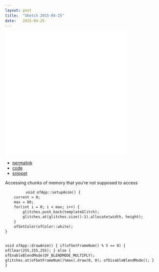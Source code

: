 ```yaml
---
layout: post
title:  "Sketch 2015-04-25"
date:   2015-04-25
---
```

![Daily sketch](/sketches/openFrameworks/2015-04-25.gif)
<div class="code">
	<ul>
		<li><a href="{% post_url 2015-04-25-sketch %}">permalink</a></li>
		<li><a href="https://github.com/dailysketches/dailySketches/tree/master/sketches/2015-04-25">code</a></li>
		<li><a href="#" class="snippet-button">snippet</a></li>
	</ul>
	<p>Accessing chunks of memory that you're not supposed to access</p>
	<pre class="snippet">
		<code class="cpp">void ofApp::setupAnim() {
    current = 0;
    max = 80;
    for(int i = 0; i < max; i++) {
        glitches.push_back(templateGlitch);
        glitches.at(glitches.size()-1).allocate(width, height);
    }
    ofSetColor(ofColor::white);
}

void ofApp::drawAnim() {
    if(ofGetFrameNum() % 5 == 0) {
        ofClear(255,255,255);
    } else {
        ofEnableBlendMode(OF_BLENDMODE_MULTIPLY);
        glitches.at(ofGetFrameNum()%max).draw(0, 0);
        ofDisableBlendMode();
    }
}</code>
	</pre>
</div>
